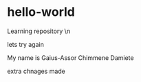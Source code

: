 # hello-world
Learning repository \n




lets try again


My name is Gaius-Assor Chimmene Damiete


extra chnages made

